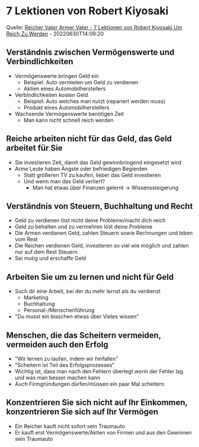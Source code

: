 # 7 Lektionen von Robert Kiyosaki

Quelle: [Reicher Vater Armer Vater - 7 Lektionen von Robert Kiyosaki Um Reich Zu Werden](https://www.youtube.com/watch?v=yYaxLFhe5m8) - 20220630T14:09:20

## Verständnis zwischen Vermögenswerte und Verbindlichkeiten

* Vermögenswerte bringen Geld ein
  * Beispiel: Auto vermieten um Geld zu verdienen
  * Aktien eines Automobilherstellers
* Verbindlichkeiten kosten Geld
  * Beispiel: Auto welches man nutzt (repariert werden muss)
  * Produkt eines Automobilherstellers
* Wachsende Vermögenswerte benötigen Zeit
  * Man kann nicht schnell reich werden

## Reiche arbeiten nicht für das Geld, das Geld arbeitet für Sie

* Sie investieren Zeit, damit das Geld gewinnbringend eingesetzt wird
* Arme Leute haben Ängste oder befriedigen Begierden
  * Statt größeren TV zu kaufen, lieber das Geld investieren
  * Und wenn man das Geld verliert?
    * Man hat etwas über Finanzen gelernt -> Wissenssteigerung

## Verständnis von Steuern, Buchhaltung und Recht

* Geld zu verdienen löst nicht deine Probleme/macht dich reich
* Geld zu behalten und zu vermehren löst deine Probleme
* Die Armen verdienen Geld, zahlen Steuern sowie Rechnungen und leben vom Rest
* Die Reichen verdienen Geld, investieren so viel wie möglich und zahlen nur auf dem Rest Steuern
* Sei mutig und erschaffe Geld

## Arbeiten Sie um zu lernen und nicht für Geld

* Such dir eine Arbeit, bei der du mehr lernst als du verdienst
  * Marketing
  * Buchhaltung
  * Personal-/Menschenführung
* "Du musst ein bisschen etwas über Vieles wissen"

## Menschen, die das Scheitern vermeiden, vermeiden auch den Erfolg

* "Wir lernen zu laufen, indem wir hinfallen"
* "Scheitern ist Teil des Erfolgsprozesses"
* Wichtig ist, dass man nach den Fehlern überlegt worin der Fehler lag und was man besser machen kann
* Auch Firmgründungen dürfen/müssen ein paar Mal scheitern

## Konzentrieren Sie sich nicht auf Ihr Einkommen, konzentrieren Sie sich auf Ihr Vermögen

* Ein Reicher kauft nicht sofort sein Traumauto
* Er kauft erst Vermögenswerte/Aktien von Firmen und aus den Gewinnen sein Traumauto
